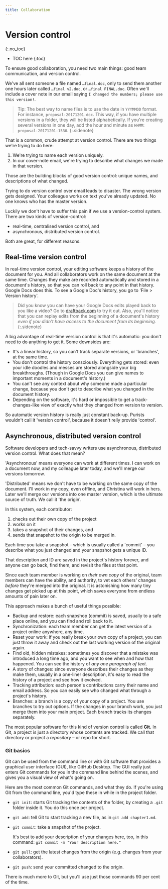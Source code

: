 ```yaml
---
title: Collaboration
---
```


# Version control
{:.no_toc}

* TOC here
{:toc}

To ensure good collaboration, you need two main things: good team communication, and version control.

We've all sent someone a file named `…final.doc`, only to send them another one hours later called `…final v2.doc`, or `…final FINAL.doc`. Often we'll include a cover note in our email saying `I changed the numbers; please use this version!`.

> Tip: The best way to name files is to use the date in `YYYMMDD` format. For instance, `proposal-20171201.doc`. This way, if you have multiple versions in a folder, they will be listed alphabetically. If you're creating several versions in one day, add the hour and minute as `HHMM`: `proposal-20171201-1530`.
{:.sidenote}

That is a common, crude attempt at version control. There are two things we're trying to do here:

1. We're trying to name each version uniquely.
2. In our cover-note email, we're trying to describe what changes we made in that version.

Those are the building blocks of good version control: unique names, and descriptions of what changed.

Trying to do version control over email leads to disaster. The wrong version gets designed. Your colleague works on text you've already updated. No one knows who has the master version.

Luckily we don't have to suffer this pain if we use a version-control system. There are two kinds of version-control:

- real-time, centralised version control, and
- asynchronous, distributed version control.

Both are great, for different reasons.

## Real-time version control

In real-time version control, your editing software keeps a history of the document for you. And all collaborators work on the same document at the same time. Changes they make are recorded automatically and stored in a document's history, so that you can roll back to any point in that history. Google Docs does this. To see a Google Doc's history, you go to 'File > Version history'.

> Did you know you can have your Google Docs edits played back to you like a video? Go to [draftback.com](http://draftback.com/) to try it out. Also, you'll notice that you can replay edits from the beginning of a document's history *even if you didn't have access to the document from its beginning.*
{:.sidenote}

A big advantage of real-time version control is that it's automatic: you don't need to do anything to get it. Some downsides are:

- It's a linear history, so you can't track separate versions, or 'branches', at the same time.
- You don't control the history consciously. Everything gets stored: even your idle doodles and messes are stored alongside your big breakthroughs. (Though in Google Docs you can give names to important moments in a document's history.)
- You can't see any context about why someone made a particular change, because you don't get to describe what you changed in the document history.
- Depending on the software, it's hard or impossible to get a track-changes-like view of exactly what they changed from version to version.

So automatic version history is really just constant back-up. Purists wouldn't call it 'version control', because it doesn't relly provide 'control'.

## Asynchronous, distributed version control

Software developers and tech-savvy writers use asynchronous, distributed  version control. What does that mean? 

'Asynchronous' means everyone can work at different times. I can work on a document now, and my colleague later today, and we'll merge our versions tomorrow.

'Distributed' means we don't have to be working on the same copy of the document. I'll work in my copy, even offline, and Christina will work in hers. Later we'll merge our versions into one master version, which is the ultimate source of truth. We call it 'the origin'.

In this system, each contributor:

1. checks out their own copy of the project
2. works on it
3. takes a snapshot of their changes, and
4. sends that snapshot to the origin to be merged in.

Each time you take a snapshot – which is usually called a 'commit' – you describe what you just changed and your snapshot gets a unique ID.

That description and ID are saved in the project's history forever, and anyone can go back, find them, and revisit the files at that point.

Since each team member is working on *their own copy* of the original, team members can have the ability, and authority, to vet each others' changes *before* they're merged into the original. It is astonishing how many tiny changes get picked up at this point, which saves everyone from endless amounts of pain later on.

This approach makes a bunch of useful things possible:

- Backup and restore: each snapshop (commit) is saved, usually to a safe place online, and you can find and roll back to it.
- Synchronization: each team member can get the latest version of a project online anywhere, any time.
- Reset your work: if you really break your own copy of a project, you can just throw it away and check out the last working version of the original again.
- Find old, hidden mistakes: sometimes you discover that a mistake was introduced a long time ago, and you want to see when and how that happened. You can see the history of *any one paragraph of text*.
- A story of changes: since everyone describes their changes as they make them, usually in a one-liner description, it's easy to read the history of a project and see how it evolved.
- Tracking attribution: each person's contributions carry their name and email address. So you can easily see who changed what through a project's history.
- Branches: a branch is a copy of your copy of a project. You use branches to try out options. If the changes in your branch work, you just merge them into your main project. Each branch tracks its changes separately.

The most popular software for this kind of version control is called **Git.** In Git, a project is just a directory whose contents are tracked. We call that directory or project a *repository* – or repo for short.

### Git basics

Git can be used from the command line or with Git software that provides a graphical user interface (GUI), like GitHub Desktop. The GUI really just enters Git commands for you in the command line behind the scenes, and gives you a visual view of what's going on.

Here are the most common Git commands, and what they do. If you're using Git from the command line, you'd type these in while in the project folder.

- `git init`: starts Git tracking the contents of the folder, by creating a `.git` folder inside it. You do this once per project.
- `git add`: tell Git to start tracking a new file, as in `git add chapter1.md`.
- `git commit`: take a snapshot of the project.

   It's best to add your description of your changes here, too, in this command: `git commit -m "Your description here."`

- `git pull`: get the latest changes from the origin (e.g. changes from your collaborators).
- `git push`: send your committed changed to the origin.

There is much more to Git, but you'll use just those commands 90 per cent of the time.

